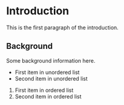 # Introduction
This is the first paragraph of the introduction.

## Background

Some background information here.

<!-- image -->

- First item in unordered list
- Second item in unordered list

1. First item in ordered list
2. Second item in ordered list